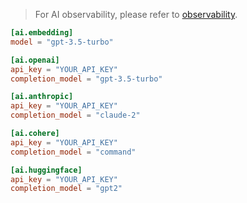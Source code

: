 > For AI observability, please refer to [observability](./observability.md).

```toml
[ai.embedding]
model = "gpt-3.5-turbo"

[ai.openai]
api_key = "YOUR_API_KEY"
completion_model = "gpt-3.5-turbo"

[ai.anthropic]
api_key = "YOUR_API_KEY"
completion_model = "claude-2"

[ai.cohere]
api_key = "YOUR_API_KEY"
completion_model = "command"

[ai.huggingface]
api_key = "YOUR_API_KEY"
completion_model = "gpt2"

```